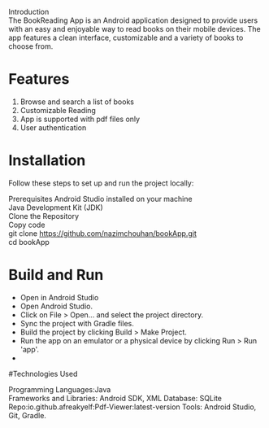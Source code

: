 Introduction<Br>
The BookReading App is an Android application designed to provide users with an easy and enjoyable way to read books on their mobile devices. The app features a clean interface, customizable and a variety of books to choose from.

# Features
1) Browse and search a list of books
2) Customizable Reading
3) App is supported with pdf files only
4) User authentication 

# Installation
Follow these steps to set up and run the project locally:<Br>

Prerequisites
Android Studio installed on your machine<Br>
Java Development Kit (JDK)<Br>
Clone the Repository<Br>
Copy code<Br>
git clone https://github.com/nazimchouhan/bookApp.git<Br>
cd bookApp<Br>

# Build and Run
- Open in Android Studio
- Open Android Studio.
- Click on File > Open... and select the project directory.
- Sync the project with Gradle files.
- Build the project by clicking Build > Make Project.
- Run the app on an emulator or a physical device by clicking Run > Run 'app'.
- 
#Technologies Used

Programming Languages:Java<Br>
Frameworks and Libraries: Android SDK, XML
Database: SQLite<Br>
Repo:io.github.afreakyelf:Pdf-Viewer:latest-version
Tools: Android Studio, Git, Gradle.<Br>
